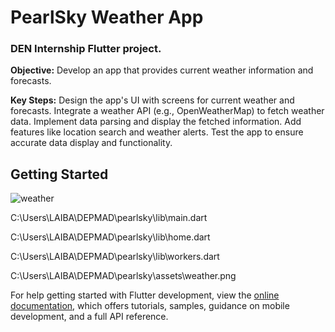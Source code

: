 # PearlSky Weather App

<h3>DEN Internship Flutter project.</h3>

<b>Objective:</b> Develop an app that provides current weather information and
forecasts.

<b>Key Steps:</b>
Design the app's UI with screens for current weather and forecasts.
Integrate a weather API (e.g., OpenWeatherMap) to fetch weather data.
Implement data parsing and display the fetched information.
Add features like location search and weather alerts.
Test the app to ensure accurate data display and functionality.

## Getting Started

![weather](https://github.com/user-attachments/assets/2cffc315-85ff-4dea-86a6-5c51578b11a6)

C:\Users\LAIBA\DEPMAD\pearlsky\lib\main.dart

C:\Users\LAIBA\DEPMAD\pearlsky\lib\home.dart

C:\Users\LAIBA\DEPMAD\pearlsky\lib\workers.dart

C:\Users\LAIBA\DEPMAD\pearlsky\assets\weather.png



For help getting started with Flutter development, view the
[online documentation](https://docs.flutter.dev/), which offers tutorials,
samples, guidance on mobile development, and a full API reference.
